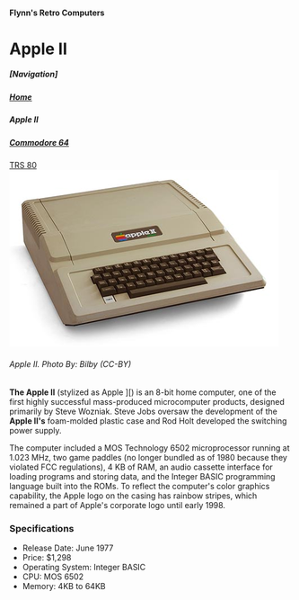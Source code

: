 <!DOCTYPE html>

<html>

<head>
	<meta charset="utf-8">
	<title>Apple Macintosh</title>
</head>

<body>
<h4>Flynn's Retro Computers</h4>
<h1>Apple II</h1>

<h5>[Navigation]</h5>
<h5><a href="index.md">Home</a></h5>
<h5><em>Apple II</em></h5>
<h5><a href="commodore-64.md">Commodore 64</a></h5>
</h5><a href="TRS-80.md">TRS 80</a></h5>
<!-- Remember to add te link tags to the navigation-->

<img src="apple-ii.jpg" alt="Apple II">
<h6>Apple II. <em>Photo By: Bilby (CC-BY)</em></h6>

<p><strong>The Apple II</strong> (stylized as Apple ][) is an 8-bit home computer, one of the first highly successful mass-produced microcomputer products, designed primarily by Steve Wozniak. Steve Jobs oversaw the development of the <strong>Apple II's</strong> foam-molded plastic case and Rod Holt developed the switching power supply.</p>

<p>The computer included a MOS Technology 6502 microprocessor running at 1.023 MHz, two game paddles (no longer bundled as of 1980 because they violated FCC regulations), 4 KB of RAM, an audio cassette interface for loading programs and storing data, and the Integer BASIC programming language built into the ROMs. To reflect the computer's color graphics capability, the Apple logo on the casing has rainbow stripes, which remained a part of Apple's corporate logo until early 1998.</p>


<h3>Specifications</h3>
<ul>
<li>Release Date: June 1977</li>
<li>Price: $1,298</li>
<li>Operating System: Integer BASIC</li>
<li>CPU: MOS 6502</li>
<li>Memory: 4KB to 64KB</li>
</ul>
</body>

</html>
